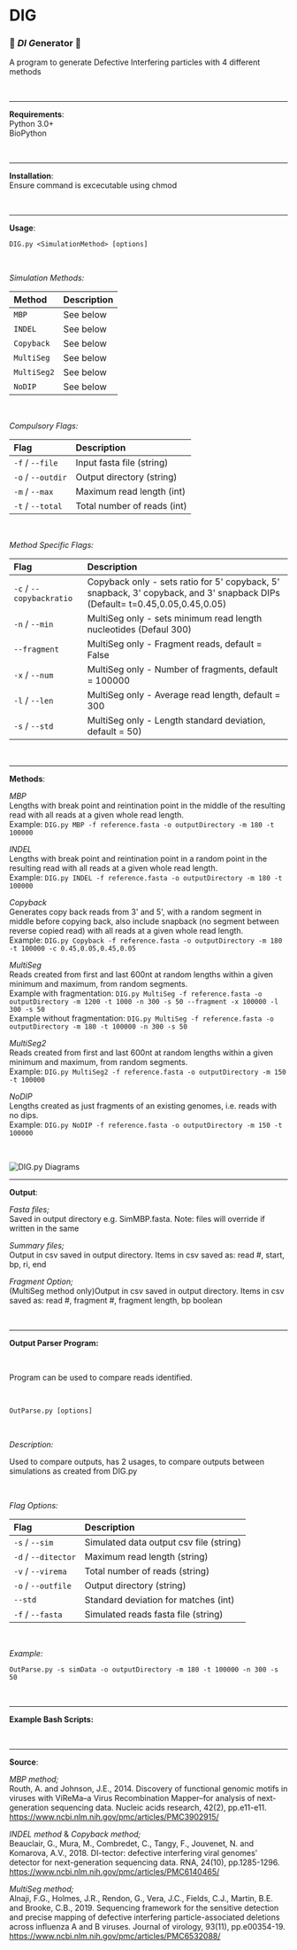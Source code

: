 # DIG
### :dna: *DI G*enerator :petri_dish:

A program to generate Defective Interfering particles with 4 different methods


<br>

---

**Requirements**:
<br>Python 3.0+ 
<br>BioPython

<br>

---

**Installation**:
<br>Ensure command is excecutable using chmod

<br>

---

**Usage**:
```
DIG.py <SimulationMethod> [options]
```
<br>

_Simulation Methods:_

Method | Description
:----- | :-----------
`MBP` | See below
`INDEL` | See below
`Copyback` | See below
`MultiSeg` | See below
`MultiSeg2` | See below
`NoDIP` | See below


<br>

_Compulsory Flags:_

Flag | Description
:--- | :-----------
`-f` / `--file` | Input fasta file (string)
`-o` / `--outdir` | Output directory (string)
`-m` / `--max` | Maximum read length (int)
`-t` / `--total` | Total number of reads (int)

<br>

_Method Specific Flags:_

Flag | Description
:--- | :-----------
`-c` / `--copybackratio` | Copyback only - sets ratio for 5' copyback, 5' snapback, 3' copyback, and 3' snapback DIPs (Default= t=0.45,0.05,0.45,0.05) 
`-n` / `--min` | MultiSeg only - sets minimum read length nucleotides (Defaul 300)
`--fragment` | MultiSeg only - Fragment reads, default = False
`-x` / `--num` | MultiSeg only - Number of fragments, default = 100000
`-l` / `--len` | MultiSeg only - Average read length, default = 300
`-s` / `--std` | MultiSeg only - Length standard deviation, default = 50)


<br>


---


**Methods**:

_MBP_
<br>Lengths with break point and reintination point in the middle of the resulting read with all reads at a given whole read length.
<br>Example: `DIG.py MBP -f reference.fasta -o outputDirectory -m 180 -t 100000`

_INDEL_
<br>Lengths with break point and reintination point in a random point in the resulting read with all reads at a given whole read length.
<br>Example: `DIG.py INDEL -f reference.fasta -o outputDirectory -m 180 -t 100000`

_Copyback_
<br>Generates copy back reads from 3' and 5', with a random segment in middle before copying back, also include snapback (no segment between reverse copied read) with all reads at a given whole read length.
<br>Example: `DIG.py Copyback -f reference.fasta -o outputDirectory -m 180 -t 100000 -c 0.45,0.05,0.45,0.05`

_MultiSeg_
<br>Reads created from first and last 600nt at random lengths within a given minimum and maximum, from random segments.
<br>Example with fragmentation: `DIG.py MultiSeg -f reference.fasta -o outputDirectory -m 1200 -t 1000 -n 300 -s 50 --fragment -x 100000 -l 300 -s 50`
<br>Example without fragmentation: `DIG.py MultiSeg -f reference.fasta -o outputDirectory -m 180 -t 100000 -n 300 -s 50`

_MultiSeg2_
<br>Reads created from first and last 600nt at random lengths within a given minimum and maximum, from random segments.
<br>Example: `DIG.py MultiSeg2 -f reference.fasta -o outputDirectory -m 150 -t 100000`

_NoDIP_
<br>Lengths created as just fragments of an existing genomes, i.e. reads with no dips.
<br>Example: `DIG.py NoDIP -f reference.fasta -o outputDirectory -m 150 -t 100000`


<br>

![DIG.py Diagrams](https://github.com/janewalls/DIG/blob/main/Images/DIG_diagrams.png?raw=true)

---

**Output**:

_Fasta files;_ <br> Saved in output directory e.g. SimMBP.fasta. Note: files will override if written in the same

_Summary files;_ <br>Output in csv saved in output directory. Items in csv saved as: read #, start, bp, ri, end

_Fragment Option;_ <br>(MultiSeg method only)Output in csv saved in output directory. Items in csv saved as: read #, fragment #, fragment length, bp boolean

<br>

---

**Output Parser Program:**

<br>

Program can be used to compare reads identified.

<br>

```
OutParse.py [options]
```

<br>

_Description:_

Used to compare outputs, has 2 usages, to compare outputs between simulations as created from DIG.py

<br>

_Flag Options:_

Flag | Description
:--- | :----------
`-s` / `--sim` | Simulated data output csv file (string)
`-d` / `--ditector` | Maximum read length (string)
`-v` / `--virema` | Total number of reads (string)
`-o` / `--outfile` | Output directory (string)
`--std` | Standard deviation for matches (int)
`-f` / `--fasta` | Simulated reads fasta file (string)

<br>

_Example:_

`OutParse.py -s simData -o outputDirectory -m 180 -t 100000 -n 300 -s 50`

<br>

---

**Example Bash Scripts:**



<br>

---

**Source**:

_MBP method;_ <br>Routh, A. and Johnson, J.E., 2014. Discovery of functional genomic motifs in viruses with ViReMa–a Virus Recombination Mapper–for analysis of next-generation sequencing data. Nucleic acids research, 42(2), pp.e11-e11.<br>https://www.ncbi.nlm.nih.gov/pmc/articles/PMC3902915/

_INDEL method_ & _Copyback method;_  <br>Beauclair, G., Mura, M., Combredet, C., Tangy, F., Jouvenet, N. and Komarova, A.V., 2018. DI-tector: defective interfering viral genomes’ detector for next-generation sequencing data. RNA, 24(10), pp.1285-1296.<br>https://www.ncbi.nlm.nih.gov/pmc/articles/PMC6140465/

_MultiSeg method;_ <br>Alnaji, F.G., Holmes, J.R., Rendon, G., Vera, J.C., Fields, C.J., Martin, B.E. and Brooke, C.B., 2019. Sequencing framework for the sensitive detection and precise mapping of defective interfering particle-associated deletions across influenza A and B viruses. Journal of virology, 93(11), pp.e00354-19.<br>https://www.ncbi.nlm.nih.gov/pmc/articles/PMC6532088/

